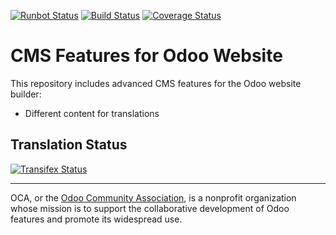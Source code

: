 [![Runbot Status](https://runbot.odoo-community.org/runbot/badge/flat/225/8.0.svg)](https://runbot.odoo-community.org/runbot/repo/github-com-oca-website-cms-225)
[![Build Status](https://travis-ci.org/OCA/website-cms.svg?branch=8.0)](https://travis-ci.org/OCA/website-cms)
[![Coverage Status](https://coveralls.io/repos/OCA/website-cms/badge.svg?branch=8.0&service=github)](https://coveralls.io/github/OCA/website-cms?branch=8.0)

CMS Features for Odoo Website
=============================

This repository includes advanced CMS features for the Odoo website builder:

* Different content for translations

[//]: # (addons)
[//]: # (end addons)

Translation Status
------------------
[![Transifex Status](https://www.transifex.com/projects/p/OCA-website-cms-8-0/chart/image_png)](https://www.transifex.com/projects/p/${ORG_NAME}-website-cms-website-cms)

----

OCA, or the [Odoo Community Association](http://odoo-community.org/), is a nonprofit organization whose
mission is to support the collaborative development of Odoo features and
promote its widespread use.

